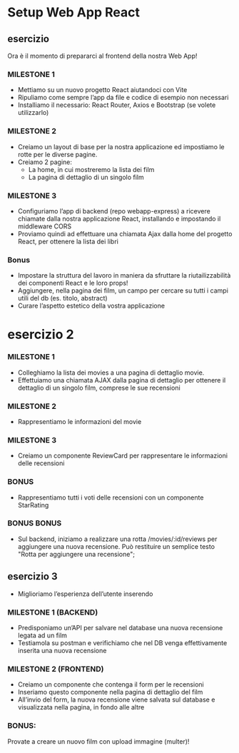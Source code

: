 # Setup Web App React

## esercizio
Ora è il momento di prepararci al frontend della nostra Web App!

### MILESTONE 1
- Mettiamo su un nuovo progetto React aiutandoci con Vite
- Ripuliamo come sempre l’app da file e codice di esempio non necessari
- Installiamo il necessario: React Router, Axios e Bootstrap (se volete utilizzarlo)

### MILESTONE 2
- Creiamo un layout di base per la nostra applicazione ed impostiamo le rotte per le diverse pagine.
- Creiamo 2 pagine:
    - La home, in cui mostreremo la lista dei film
    - La pagina di dettaglio di un singolo film

### MILESTONE 3
- Configuriamo l’app di backend (repo webapp-express) a ricevere chiamate dalla nostra applicazione React, installando e impostando il middleware CORS
- Proviamo quindi ad effettuare una chiamata Ajax dalla home del progetto React, per ottenere la lista dei libri

### Bonus
- Impostare la struttura del lavoro in maniera da sfruttare la riutailizzabilità dei componenti React e le loro props!
- Aggiungere, nella pagina dei film, un campo per cercare su tutti i campi utili del db (es. titolo, abstract)
- Curare l’aspetto estetico della vostra applicazione



# esercizio 2

### MILESTONE 1
- Colleghiamo la lista dei movies a una pagina di dettaglio movie.
- Effettuiamo una chiamata AJAX dalla pagina di dettaglio per ottenere il dettaglio di un singolo film, comprese le sue recensioni

### MILESTONE 2
- Rappresentiamo le informazioni del movie

### MILESTONE 3
- Creiamo un componente ReviewCard per rappresentare le informazioni delle recensioni

### BONUS
- Rappresentiamo tutti i voti delle recensioni con un componente StarRating

### BONUS BONUS
- Sul backend, iniziamo a realizzare una rotta /movies/:id/reviews per aggiungere una nuova recensione.
Può restituire un semplice testo "Rotta per aggiungere una recensione";




## esercizio 3
- Miglioriamo l’esperienza dell’utente inserendo

### MILESTONE 1 (BACKEND)
- Predisponiamo un’API per salvare nel database una nuova recensione legata ad un film
- Testiamola su postman e verifichiamo che nel DB venga effettivamente inserita una nuova recensione

### MILESTONE 2 (FRONTEND)
- Creiamo un componente che contenga il form per le recensioni
- Inseriamo questo componente nella pagina di dettaglio del film
- All’invio del form, la nuova recensione viene salvata sul database e visualizzata nella pagina, in fondo alle altre

### BONUS:
Provate a creare un nuovo film con upload immagine (multer)!